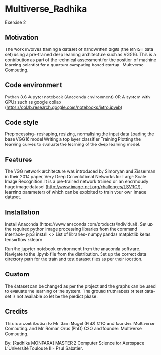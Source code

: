 # Multiverse_Radhika
Exercise 2
## Motivation
The work involves training a dataset of handwritten digits (the MNIST data set) using a pre-trained deep learning architecture such as VGG16.
This is a contribution as part of the technical assessment for the position of machine learning scientist for a quantum computing based startup- Multiverse Computing.

## Code environment
Python 3.6
Jupyter notebook (Anaconda environment) OR
A system with GPUs such as google collab (https://colab.research.google.com/notebooks/intro.ipynb)

## Code style
Preprocessing- reshaping, resizing, normalising the input data
Loading the base VGG16 model
Writing a top layer classifier
Training
Plotting the learning curves to evaluate the learning of the deep learning model.

## Features
The VGG network architecture was introduced by Simonyan and Zisserman in their 2014 paper, Very Deep Convolutional Networks for Large Scale Image Recognition.
It is a pre-trained network trained on an enormously huge image dataset (http://www.image-net.org/challenges/LSVRC/), learning parameters of which can be exploited to train your own image dataset.

## Installation
Install Anaconda (https://www.anaconda.com/products/individual),
Set up the required python image processing libraries from the command interface- pip3 install <<Library name>>
List of libraries-
numpy
pandas
matplotlib
keras
tensorflow
sklearn

Run the jupyter notebook environment from the anaconda software.
Navigate to the .ipynb file from the distribution.
Set up the correct data directory path for the train and test dataset files as per their location.

## Custom
The dataset can be changed as per the project and the graphs can be used to evaluate the learning of the system.
The ground truth labels of test data-set is not available so let be the predict phase.

## Credits
This is a contribution to Mr. Sam Mugel (PhD) CTO and founder: Multiverse Computing.
and Mr. Róman Orús (PhD) CSO and founder: Multiverse Computing.

By: 
[Radhika MONPARA]
MASTER 2 Computer Science for Aerospace
L’Université Toulouse III- Paul Sabatier.

